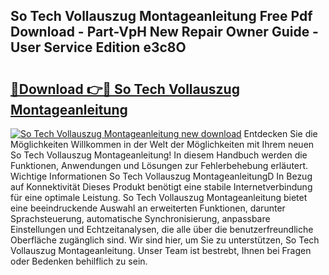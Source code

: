 ## So Tech Vollauszug Montageanleitung Free Pdf Download - Part-VpH New Repair Owner Guide - User Service Edition e3c8O

# <h2><a href="http://df8rye.blite.top/?on=So+Tech+Vollauszug+Montageanleitung">🔗Download 👉🔴 So Tech Vollauszug Montageanleitung</a></h2>

[![So Tech Vollauszug Montageanleitung new download](https://i.imgur.com/lujVjoI.png)](http://df8rye.blite.top/?on=So+Tech+Vollauszug+Montageanleitung)
Entdecken Sie die Möglichkeiten Willkommen in der Welt der Möglichkeiten mit Ihrem neuen So Tech Vollauszug Montageanleitung! In diesem Handbuch werden die Funktionen, Anwendungen und Lösungen zur Fehlerbehebung erläutert. Wichtige Informationen So Tech Vollauszug MontageanleitungD In Bezug auf Konnektivität Dieses Produkt benötigt eine stabile Internetverbindung für eine optimale Leistung. So Tech Vollauszug Montageanleitung bietet eine beeindruckende Auswahl an erweiterten Funktionen, darunter Sprachsteuerung, automatische Synchronisierung, anpassbare Einstellungen und Echtzeitanalysen, die alle über die benutzerfreundliche Oberfläche zugänglich sind. Wir sind hier, um Sie zu unterstützen, So Tech Vollauszug Montageanleitung. Unser Team ist bestrebt, Ihnen bei Fragen oder Bedenken behilflich zu sein.
